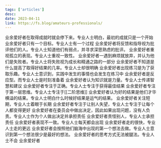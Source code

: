 ```yaml
---
tags: ['articles']
desc: 
date: 2023-04-11
link: https://fs.blog/amateurs-professionals/
---
```


业余爱好者在取得成就时就会停下来。专业人士明白，最初的成就只是一个开始
业余爱好者只有一个目标。专业人士有一个过程
业余爱好者将反馈和指导视为批评他们的人。专业人士知道他们有弱点，并寻求深思熟虑的批评。
业余爱好者重视孤立的表现。专业人士重视一致性。
业余爱好者一遇到麻烦就放弃，并认为他们是失败者。专业人士将失败视为成长和精通之路的一部分
业余爱好者不知道是什么提高了取得好结果的几率。专业人士却很明确
业余爱好者出现练习是为了获取乐趣。专业人士意识到，实践中发生的事情也会发生在练习中 
业余爱好者是反应型。而专业人士是时刻准备着
业余爱好者认为知识就是力量。专业人士传递智慧和建议
业余爱好者专注于正确。专业人士专注于获得最佳结果 
业余爱好者专注于第一层思维。专业人士专注于[[二阶思维]] 
业余爱好者认为好的结果是他们才华横溢的结果。专业人士明白什么时候好结果是运气的结果。
业余爱好者关注短期，专业人士着眼于长期
业余爱好者专注于让别人失望，专业人士专注于让每个人都变得更好 
业余爱好者在委员会中做出决定，因此如果出现问题，没有人负责。专业人士作为个人做出决定并承担责任
业余爱好者责怪别人，专业人士承担责任 
业余爱好者表现不一致。专业人士每天都会出现 
业余爱好者走的很快，专业人士走的更远
业余爱好者会按照他们脑海中出现的第一个想法去做。专业人士意识到第一个想法很少是最好的想法。
业余爱好者的思考方式无法被腿法。专业人士不会
业余爱好者




















